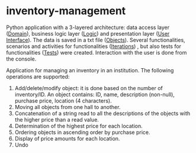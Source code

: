 # inventory-management

Python application with a 3-layered architecture: data access layer ([Domain](https://github.com/Iri25/inventory-management/blob/main/InventoryManagement/Domain.py)), business logic layer ([Logic](https://github.com/Iri25/inventory-management/blob/main/InventoryManagement/Logic.py)) and presentation layer ([User Interface](https://github.com/Iri25/inventory-management/blob/main/InventoryManagement/User%20Interface.py)). The data is saved in a txt file ([Objects](https://github.com/Iri25/inventory-management/blob/main/InventoryManagement/Objects.txt)). Several functionalities, scenarios and activities for functionalities ([Iterations](https://github.com/Iri25/inventory-management/blob/main/InventoryManagement/Iterations.py)) , but also tests for functionalities ([Tests](https://github.com/Iri25/inventory-management/blob/main/InventoryManagement/Tests.py)) were created. Interaction with the user is done from the console.

Application for managing an inventory in an institution. The following operations are supported:
1. Add/delete/modify object: it is done based on the number of inventory/ID. An object contains: ID, name, description (non-null), purchase price, location (4 characters).
2. Moving all objects from one hall to another.
3. Concatenation of a string read to all the descriptions of the objects with the higher price than a read value.
4. Determination of the highest price for each location.
5. Ordering objects in ascending order by purchase price.
6. Display of price amounts for each location.
7. Undo
